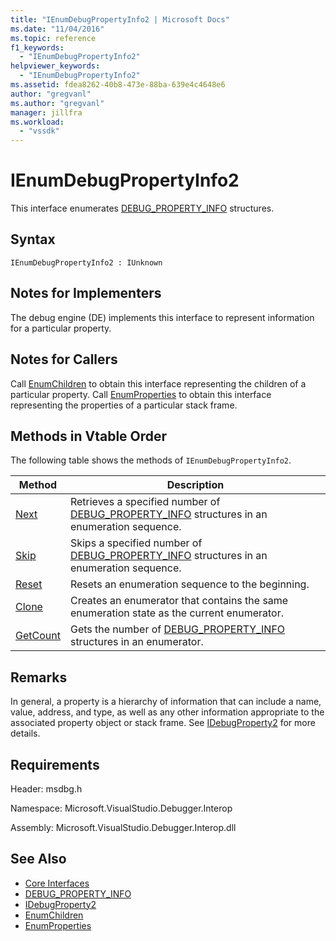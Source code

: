 ```yaml
---
title: "IEnumDebugPropertyInfo2 | Microsoft Docs"
ms.date: "11/04/2016"
ms.topic: reference
f1_keywords:
  - "IEnumDebugPropertyInfo2"
helpviewer_keywords:
  - "IEnumDebugPropertyInfo2"
ms.assetid: fdea8262-40b8-473e-88ba-639e4c4648e6
author: "gregvanl"
ms.author: "gregvanl"
manager: jillfra
ms.workload:
  - "vssdk"
---
```

# IEnumDebugPropertyInfo2
This interface enumerates [DEBUG_PROPERTY_INFO](../../../extensibility/debugger/reference/debug-property-info.md) structures.

## Syntax

```
IEnumDebugPropertyInfo2 : IUnknown
```

## Notes for Implementers
 The debug engine (DE) implements this interface to represent information for a particular property.

## Notes for Callers
 Call [EnumChildren](../../../extensibility/debugger/reference/idebugproperty2-enumchildren.md) to obtain this interface representing the children of a particular property. Call [EnumProperties](../../../extensibility/debugger/reference/idebugstackframe2-enumproperties.md) to obtain this interface representing the properties of a particular stack frame.

## Methods in Vtable Order
 The following table shows the methods of `IEnumDebugPropertyInfo2`.

|Method|Description|
|------------|-----------------|
|[Next](../../../extensibility/debugger/reference/ienumdebugpropertyinfo2-next.md)|Retrieves a specified number of [DEBUG_PROPERTY_INFO](../../../extensibility/debugger/reference/debug-property-info.md) structures in an enumeration sequence.|
|[Skip](../../../extensibility/debugger/reference/ienumdebugpropertyinfo2-skip.md)|Skips a specified number of [DEBUG_PROPERTY_INFO](../../../extensibility/debugger/reference/debug-property-info.md) structures in an enumeration sequence.|
|[Reset](../../../extensibility/debugger/reference/ienumdebugpropertyinfo2-reset.md)|Resets an enumeration sequence to the beginning.|
|[Clone](../../../extensibility/debugger/reference/ienumdebugpropertyinfo2-clone.md)|Creates an enumerator that contains the same enumeration state as the current enumerator.|
|[GetCount](../../../extensibility/debugger/reference/ienumdebugpropertyinfo2-getcount.md)|Gets the number of [DEBUG_PROPERTY_INFO](../../../extensibility/debugger/reference/debug-property-info.md) structures in an enumerator.|

## Remarks
 In general, a property is a hierarchy of information that can include a name, value, address, and type, as well as any other information appropriate to the associated property object or stack frame. See [IDebugProperty2](../../../extensibility/debugger/reference/idebugproperty2.md) for more details.

## Requirements
 Header: msdbg.h

 Namespace: Microsoft.VisualStudio.Debugger.Interop

 Assembly: Microsoft.VisualStudio.Debugger.Interop.dll

## See Also
- [Core Interfaces](../../../extensibility/debugger/reference/core-interfaces.md)
- [DEBUG_PROPERTY_INFO](../../../extensibility/debugger/reference/debug-property-info.md)
- [IDebugProperty2](../../../extensibility/debugger/reference/idebugproperty2.md)
- [EnumChildren](../../../extensibility/debugger/reference/idebugproperty2-enumchildren.md)
- [EnumProperties](../../../extensibility/debugger/reference/idebugstackframe2-enumproperties.md)